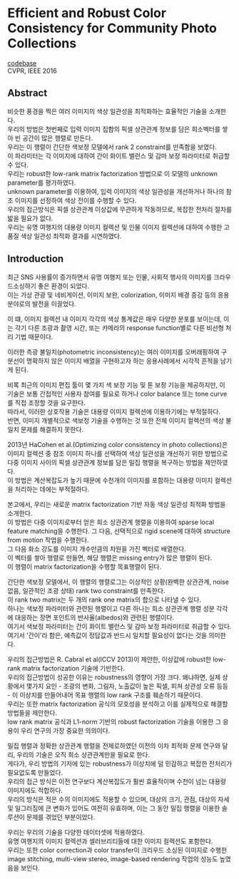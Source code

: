 # Efficient and Robust Color Consistency for Community Photo Collections
[codebase](https://github.com/syncle/photo_consistency)  
CVPR, IEEE 2016

## Abstract
비슷한 풍경을 찍은 여러 이미지의 색상 일관성을 최적화하는 효율적인 기술을 소개한다.  
우리의 방법은 첫번째로 입력 이미지 집합의 픽셀 상관관계 정보를 담은 희소벡터를 쌓아 빈 공간이 많은 행렬로 만든다.  
우리는 이 행렬이 간단한 색보정 모델에서 rank 2 constraint를 만족함을 보였다.  
이 파라미터는 각 이미지에 대하여 간이 화이트 밸런스 및 감마 보정 파라미터로 취급할 수 있다.  
우리는 robust한 low-rank matrix factorization 방법으로 이 모델의 unknown parameter를 평가하였다.  
unknown parameter를 이용하여, 입력 이미지의 색상 일관성을 개선하거나 하나의 참조 이미지를 선정하여 색상 전이를 수행할 수 있다.  
우리의 접근방식은 픽셀 상관관계 이상값에 무관하게 작동하므로, 복잡한 전처리 절차를 밟을 필요가 없다.  
우리는 유명 여행지의 대용량 이미지 컬렉션 및 인물 이미지 컬렉션에 대하여 수행한 고품질 색상 일관성 최적화 결과를 시연하였다.  

## Introduction
최근 SNS 사용률이 증가하면서 유명 여행지 또는 인물, 사회적 행사의 이미지를 크라우드소싱하기 좋은 환경이 되었다.  
이는 가상 관광 및 네비게이션, 이미지 보완, colorization, 이미지 배경 증강 등의 응용 분야로의 발전을 이끌었다.  

이 떄, 이미지 컬렉션 내 이미지 각각의 색상 통계값은 매우 다양한 분포를 보이는데, 이는 각기 다른 조광과 촬영 시간, 또는 카메라의 response function별로 다른 비선형 처리 기법 때문이다.  

이러한 측광 불일치(photometric inconsistency)는 여러 이미지를 오버래핑하여 구분선이 명확하지 않은 이미지 배열을 구현하고자 하는 응용사례에서 시각적 흔적을 남기게 된다.  

비록 최근의 이미지 편집 툴이 몇 가지 색 보정 기능 및 톤 보정 기능을 제공하지만, 이 기술은 보통 간접적인 사용자 참여를 필요로 하거나 color balance 또는 tone curve를 직접 조정할 것을 요구한다.  
따라서, 이러한 상호작용 기술은 대용량 이미지 컬렉션에 이용하기에는 부적절하다.  
반면, 이미지 개별적으로 색보정 기술을 수행하는 것 또한 전체 이미지 컬렉션의 색상 불일치 문제를 해결하지 못한다.  

2013년 HaCohen et al.(Optimizing color consistency in photo collections)은 이미지 컬렉션 중 참조 이미지 하나를 선택하여 색상 일관성을 개선하기 위한 방법으로 다중 이미지 사이의 픽셀 상관관계 정보를 담은 밀집 행렬을 복구하는 방법을 제안하였다.  
이 방법은 계산복잡도가 높기 때문에 수천개의 이미지를 포함하는 대용량 이미지 컬렉션을 처리하는 데에는 부적절하다.  

본고에서, 우리는 새로운 matrix factorization 기반 자동 색상 일관성 최적화 방법을 소개한다.  
이 방법은 다중 이미지로부터 얻은 희소 상관관계 행렬을 이용하여 sparse local feature matching을 수행한다.
그 다음, 선택적으로 rigid scene에 대하여 structure from motion 작업을 수행한다.  
그 다음 화소 강도를 이미지 개수만큼의 차원을 가진 벡터로 배열한다.  
이 벡터를 쌓아 행렬로 만들면, 해당 행렬은 missing entry가 많은 행렬이 된다.  
이 행렬이 matrix factorization을 수행할 목표행렬이 된다.  

간단한 색보정 모델에서, 이 행렬의 행렬로그는 이상적인 상황(완벽한 상관관계, noise 없음, 일관적인 조광 상태) rank two constraint를 만족한다.  
이 rank two matrix는 두 개의 rank one matrix의 합으로 나타낼 수 있다.  
하나는 색보정 파라미터와 관련된 행렬이고 다른 하나는 희소 상관관계 행렬 성분 각각에 대응하는 장면 포인트의 반사율(albedos)와 관련된 행렬이다.  
여기서 색보정 파라미터는 간이 화이트 밸런스 및 감마 보정 파라미터로 취급할 수 있다.  
여기서 '간이'라 함은, 예측값이 정답값과 반드시 일치할 필요성이 없다는 것을 의미한다.  

우리의 접근방법은 R. Cabral et al(ICCV 2013)이 제안한, 이상값에 robust한 low-rank matrix factorization 기술에 기반한다.  
우리의 접근방법이 성공한 이유는 robustness의 영향이 가장 크다. 왜냐하면, 실제 상황에서 몇가지 요인 - 조광의 변화, 그림자, 노출값이 높은 픽셀, 피쳐 상관성 오류 등등 - 이 이상치를 만들어내어 목표 행렬의 low rank 구조를 훼손하기 때문이다.  
우리는 또한 matrix factorization 공식의 모호성을 분석하고 이를 실제적으로 해결할 방법들을 제안한다.  
low rank matrix 공식과 L1-norm 기반의 robust factorization 기술을 이용한 그 응용이 우리 연구의 가장 중요한 의의이다.  

밀집 행렬과 정확한 상관관계 행렬을 전제로하였던 이전의 이차 최적화 문제 연구와 달리, 우리의 기술은 오직 희소 상관관계만을 필요로 한다.  
게다가, 우리 방법의 기저에 있는 robustness가 이상치에 덜 민감하고 복잡한 전처리가 필요없도록 만들었다.  
우리의 접근 방식은 이전 연구보다 계산복잡도가 훨씬 효율적이며 수천이 넘는 대용량 이미지에도 적합하다.  
우리의 방식은 적은 수의 이미지에도 적용할 수 있으며, 대상의 크기, 관점, 대상의 자세 및 일그러짐에 큰 변화가 있어도 여전히 유효하며, 이는 그 동안 밀집 행렬을 이용한 솔루션이 문제를 겪었던 부분이었다.  

우리는 우리의 기술을 다양한 데이터셋에 적용하였다.  
유명 여행지의 이미지 컬렉션과 셀러브리티들에 대한 이미지 컬렉션도 포함한다.  
우리는 또한 color correction과 color transfer이 크리우드 소싱된 이미지로 수행한 image stitching, multi-view stereo, image-based rendering 작업의 성능도 높였음을 보인다. 
